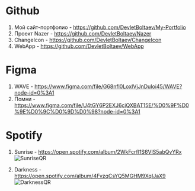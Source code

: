 # Github 

1. Мой сайт-портфолио - https://github.com/DevletBoltaev/My-Portfolio
2. Проект Nazer - https://github.com/DevletBoltaev/Nazer
3. ChangeIcon - https://github.com/DevletBoltaev/ChangeIcon
4. WebApp - https://github.com/DevletBoltaev/WebApp

# Figma

1. WAVE - https://www.figma.com/file/G68nfl0LoxIVjJnDuIoi45/WAVE?node-id=0%3A1
2. Помни - https://www.figma.com/file/U4tGY6P2EXJ6ciQXBAT15E/%D0%9F%D0%9E%D0%9C%D0%9D%D0%98?node-id=0%3A1

# Spotify

1. Sunrise - https://open.spotify.com/album/2WkFcrfl1S6VlS5abQvYRx
![SunriseQR](https://google.nazer-drive.workers.dev/0:/4-Github/DEVLET/Repositories/All-my-works/QR/Sunrise.png)

3. Darkness - https://open.spotify.com/album/4FvzqCsYQ5MGHM9XqIJaX9
![DarknessQR](https://google.nazer-drive.workers.dev/0:/4-Github/DEVLET/Repositories/All-my-works/QR/Darkness.png)




